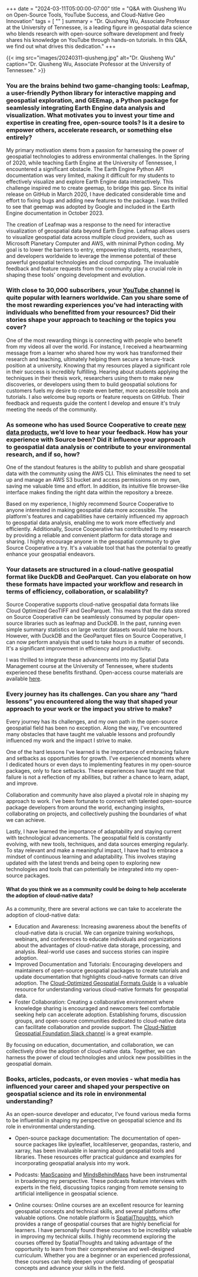 +++
date = "2024-03-11T05:00:00-07:00"
title = "Q&A with Qiusheng Wu on Open-Source Tools, YouTube Success, and Cloud-Native Geo Innovation"
tags = [ ""
]
summary = "Dr. Qiusheng Wu, Associate Professor at the University of Tennessee, is a leading figure in geospatial data science who blends research with open-source software development and freely shares his knowledge on YouTube  through hands-on tutorials. In this Q&A, we find out what drives this dedication."
+++

{{< img src="images/20240311-qiusheng.jpg" alt="Dr. Qiusheng Wu" caption="Dr. Qiusheng Wu, Associate Professor at the University of Tennessee." >}}

### You are the brains behind two game-changing tools: Leafmap, a user-friendly Python library for interactive mapping and geospatial exploration, and GEEmap, a Python package for seamlessly integrating Earth Engine data analysis and visualization. What motivates you to invest your time and expertise in creating free, open-source tools? Is it a desire to empower others, accelerate research, or something else entirely?

My primary motivation stems from a passion for harnessing the power of geospatial technologies to address environmental challenges. In the Spring of 2020, while teaching Earth Engine at the University of Tennessee, I encountered a significant obstacle. The Earth Engine Python API documentation was very limited, making it difficult for my students to effectively visualize and explore Earth Engine data interactively. This challenge inspired me to create geemap, to bridge this gap. Since its initial release on GitHub in March 2020, I have dedicated considerable time and effort to fixing bugs and adding new features to the package. I was thrilled to see that geemap was adopted by Google and included in the Earth Engine documentation in October 2023.

The creation of Leafmap was a response to the need for interactive visualization of geospatial data beyond Earth Engine. Leafmap allows users to visualize geospatial data across multiple cloud providers, such as Microsoft Planetary Computer and AWS, with minimal Python coding. My goal is to lower the barriers to entry, empowering students, researchers, and developers worldwide to leverage the immense potential of these powerful geospatial technologies and cloud computing. The invaluable feedback and feature requests from the community play a crucial role in shaping these tools' ongoing development and evolution.

### With close to 30,000 subscribers, your [YouTube channel](https://www.youtube.com/@giswqs) is quite popular with learners worldwide. Can you share some of the most rewarding experiences you’ve had interacting with individuals who benefitted from your resources? Did their stories shape your approach to teaching or the topics you cover? 

One of the most rewarding things is connecting with people who benefit from my videos all over the world. For instance, I received a heartwarming message from a learner who shared how my work has transformed their research and teaching, ultimately helping them secure a tenure-track position at a university. Knowing that my resources played a significant role in their success is incredibly fulfilling. Hearing about students applying the techniques in their thesis work, researchers using them to make new discoveries, or developers using them to build geospatial solutions for customers fuels my desire to create even better, more accessible tools and tutorials. I also welcome bug reports or feature requests on GitHub. Their feedback and requests guide the content I develop and ensure it's truly meeting the needs of the community.

### As someone who has used Source Cooperative to create [new data products](https://beta.source.coop/giswqs/), we’d love to hear your feedback. How has your experience with Source been? Did it influence your approach to geospatial data analysis or contribute to your environmental research, and if so, how?

One of the standout features is the ability to publish and share geospatial data with the community using the AWS CLI. This eliminates the need to set up and manage an AWS S3 bucket and access permissions on my own, saving me valuable time and effort. In addition, its intuitive file browser-like interface makes finding the right data within the repository a breeze.

Based on my experience, I highly recommend Source Cooperative to anyone interested in making geospatial data more accessible. The platform's features and capabilities have certainly influenced my approach to geospatial data analysis, enabling me to work more effectively and efficiently. Additionally, Source Cooperative has contributed to my research by providing a reliable and convenient platform for data storage and sharing. I highly encourage anyone in the geospatial community to give Source Cooperative a try. It's a valuable tool that has the potential to greatly enhance your geospatial endeavors.

### Your datasets are structured in a cloud-native geospatial format like DuckDB and GeoParquet. Can you elaborate on how these formats have impacted your workflow and research in terms of efficiency, collaboration, or scalability? 

Source Cooperative supports cloud-native geospatial data formats like Cloud Optimized GeoTIFF and GeoParquet. This means that the data stored on Source Cooperative can be seamlessly consumed by popular open-source libraries such as leafmap and DuckDB. In the past, running even simple summary statistics on large vector datasets would take me hours. However, with DuckDB and the GeoParquet files on Source Cooperative, I can now perform analysis that used to take hours in a matter of seconds. It's a significant improvement in efficiency and productivity. 

I was thrilled to integrate these advancements into my Spatial Data Management course at the University of Tennessee, where students experienced these benefits firsthand. Open-access course materials are available [here](https://geog-414.gishub.org/book/duckdb/01_duckdb_intro.html). 

### Every journey has its challenges. Can you share any “hard lessons” you encountered along the way that shaped your approach to your work or the impact you strive to make?

Every journey has its challenges, and my own path in the open-source geospatial field has been no exception. Along the way, I've encountered many obstacles that have taught me valuable lessons and profoundly influenced my work and the impact I strive to make.

One of the hard lessons I've learned is the importance of embracing failure and setbacks as opportunities for growth. I've experienced moments where I dedicated hours or even days to implementing features in my open-source packages, only to face setbacks. These experiences have taught me that failure is not a reflection of my abilities, but rather a chance to learn, adapt, and improve. 

Collaboration and community have also played a pivotal role in shaping my approach to work. I've been fortunate to connect with talented open-source package developers from around the world, exchanging insights, collaborating on projects, and collectively pushing the boundaries of what we can achieve. 

Lastly, I have learned the importance of adaptability and staying current with technological advancements. The geospatial field is constantly evolving, with new tools, techniques, and data sources emerging regularly. To stay relevant and make a meaningful impact, I have had to embrace a mindset of continuous learning and adaptability. This involves staying updated with the latest trends and being open to exploring new technologies and tools that can potentially be integrated into my open-source packages.

#### What do you think we as a community could be doing to help accelerate the adoption of cloud-native data?

As a community, there are several actions we can take to accelerate the adoption of cloud-native data:

- Education and Awareness: Increasing awareness about the benefits of cloud-native data is crucial. We can organize training workshops, webinars, and conferences to educate individuals and organizations about the advantages of cloud-native data storage, processing, and analysis. Real-world use cases and success stories can inspire adoption.
- Improved Documentation and Tutorials: Encouraging developers and maintainers of open-source geospatial packages to create tutorials and update documentation that highlights cloud-native formats can drive adoption. The [Cloud-Optimized Geospatial Formats Guide](https://guide.cloudnativegeo.org) is a valuable resource for understanding various cloud-native formats for geospatial data. 
- Foster Collaboration: Creating a collaborative environment where knowledge sharing is encouraged and newcomers feel comfortable seeking help can accelerate adoption. Establishing forums, discussion groups, and open-source communities dedicated to cloud-native data can facilitate collaboration and provide support. The [Cloud-Native Geospatial Foundation Slack channel](https://cloudnativegeo.slack.com) is a great example. 

By focusing on education, documentation, and collaboration, we can collectively drive the adoption of cloud-native data. Together, we can harness the power of cloud technologies and unlock new possibilities in the geospatial domain.

### Books, articles, podcasts, or even movies - what media has influenced your career and shaped your perspective on geospatial science and its role in environmental understanding?

As an open-source developer and educator, I've found various media forms to be influential in shaping my perspective on geospatial science and its role in environmental understanding.

- Open-source package documentation: The documentation of open-source packages like ipyleaflet, localtileserver, geopandas, rasterio, and xarray, has been invaluable in learning about geospatial tools and libraries. These resources offer practical guidance and examples for incorporating geospatial analysis into my work.

- Podcasts: [MapScaping](https://mapscaping.com) and [MindsBehindMaps](https://www.mindsbehindmaps.com) have been instrumental in broadening my perspective. These podcasts feature interviews with experts in the field, discussing topics ranging from remote sensing to artificial intelligence in geospatial science.

- Online courses: Online courses are an excellent resource for learning geospatial concepts and technical skills, and several platforms offer valuable options. One notable platform is [SpatialThoughts](https://spatialthoughts.com), which provides a range of geospatial courses that are highly beneficial for learners. I have personally found these courses to be incredibly valuable in improving my technical skills. I highly recommend exploring the courses offered by SpatialThoughts and taking advantage of the opportunity to learn from their comprehensive and well-designed curriculum. Whether you are a beginner or an experienced professional, these courses can help deepen your understanding of geospatial concepts and advance your skills in the field.
